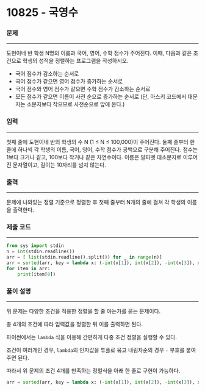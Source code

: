 # 10825 - 국영수

### 문제
---
도현이네 반 학생 N명의 이름과 국어, 영어, 수학 점수가 주어진다. 이때, 다음과 같은 조건으로 학생의 성적을 정렬하는 프로그램을 작성하시오.
- 국어 점수가 감소하는 순서로
- 국어 점수가 같으면 영어 점수가 증가하는 순서로
- 국어 점수와 영어 점수가 같으면 수학 점수가 감소하는 순서로
- 모든 점수가 같으면 이름이 사전 순으로 증가하는 순서로 (단, 아스키 코드에서 대문자는 소문자보다 작으므로 사전순으로 앞에 온다.)

### 입력
---
첫째 줄에 도현이네 반의 학생의 수 N (1 ≤ N ≤ 100,000)이 주어진다. 둘째 줄부터 한 줄에 하나씩 각 학생의 이름, 국어, 영어, 수학 점수가 공백으로 구분해 주어진다. 점수는 1보다 크거나 같고, 100보다 작거나 같은 자연수이다. 이름은 알파벳 대소문자로 이루어진 문자열이고, 길이는 10자리를 넘지 않는다.

### 출력
---
문제에 나와있는 정렬 기준으로 정렬한 후 첫째 줄부터 N개의 줄에 걸쳐 각 학생의 이름을 출력한다.

### 제출 코드
---
```python
from sys import stdin
n = int(stdin.readline())
arr = [ list(stdin.readline().split()) for _ in range(n)]
arr = sorted(arr, key = lambda x: (-int(x[1]), int(x[2]), -int(x[3]), x[0]))
for item in arr: 
    print(item[0])
```

### 풀이 설명
---

위 문제는 다양한 조건을 적용한 정렬을 할 줄 아는가를 묻는 문제이다.

총 4개의 조건에 따라 입력값을 정렬한 뒤 이를 출력하면 된다.

파이썬에서는 `lambda` 식을 이용해 간편하게 다중 조건 정렬을 실행할 수 있다.

조건이 여러개인 경우, `lambda`의 인자값을 튜플로 묶고 내림차순의 경우 `-` 부호를 붙여주면 된다.

따라서 위 문제의 조건 4개를 만족하는 정렬식을 아래 한 줄로 구현이 가능하다.

```python
arr = sorted(arr, key = lambda x: (-int(x[1]), int(x[2]), -int(x[3]), x[0]))
```
